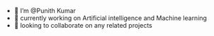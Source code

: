 - 👋 I’m @Punith Kumar
- 🌱 currently working on Artificial intelligence and Machine learning
- 💞️ looking to collaborate on any related projects
<!---
PunithKumar2902/PunithKumar2902 is a ✨ special ✨ repository because its `README.md` (this file) appears on your GitHub profile.
You can click the Preview link to take a look at your changes.
--->
